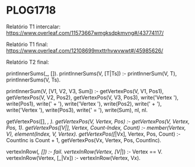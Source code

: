 # PLOG1718

Relatório T1 intercalar: https://www.overleaf.com/11573667wmgksdpkmvng#/43774117/

Relatório T1 final: https://www.overleaf.com/12108699mxttrhvwvwwt#/45985626/

Relatório T2 final:

printInnerSums(_, []).
printInnerSums(V, [T|Ts]) :-
        printInnerSum(V, T),
        printInnerSums(V, Ts).

printInnerSum(V, [V1, V2, V3, Sum]) :-
        getVertexPos(V, V1, Pos1),
        getVertexPos(V, V2, Pos2),
        getVertexPos(V, V3, Pos3),
        write('Vertex '),  write(Pos1), write(' + '),
        write('Vertex '),  write(Pos2), write(' + '),
        write('Vertex '),  write(Pos3), write(' = '),
        write(Sum), nl, nl.

getVertexPos([], _, _).
getVertexPos(V, Vertex, Pos) :- getVertexPos(V, Vertex, Pos, 1).
getVertexPos([V|_], Vertex, Count-Index, Count) :-
        member(Vertex, V),
        element(Index, V, Vertex).
getVertexPos([_|Vx], Vertex, Pos, Count) :-
        CountInc is Count + 1,
        getVertexPos(Vx, Vertex, Pos, CountInc).

vertexInRow(_, []) :- fail.
vertexInRow(Vertex, [V|_]) :-
        Vertex == V.
vertexInRow(Vertex, [_|Vx]) :-
        vertexInRow(Vertex, Vx).
